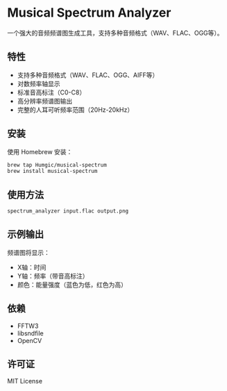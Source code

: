 # Musical Spectrum Analyzer

一个强大的音频频谱图生成工具，支持多种音频格式（WAV、FLAC、OGG等）。

## 特性

- 支持多种音频格式（WAV、FLAC、OGG、AIFF等）
- 对数频率轴显示
- 标准音高标注（C0-C8）
- 高分辨率频谱图输出
- 完整的人耳可听频率范围（20Hz-20kHz）

## 安装

使用 Homebrew 安装：

```bash
brew tap Humgic/musical-spectrum
brew install musical-spectrum
```

## 使用方法

```bash
spectrum_analyzer input.flac output.png
```

## 示例输出

频谱图将显示：
- X轴：时间
- Y轴：频率（带音高标注）
- 颜色：能量强度（蓝色为低，红色为高）

## 依赖

- FFTW3
- libsndfile
- OpenCV

## 许可证

MIT License 